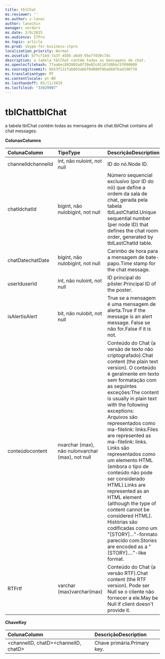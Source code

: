 ```yaml
---
title: tblChat
ms.reviewer: ''
ms.author: v-lanac
author: lanachin
manager: serdars
ms.date: 3/9/2015
ms.audience: ITPro
ms.topic: article
ms.prod: skype-for-business-itpro
localization_priority: Normal
ms.assetid: b7fcf1b4-7a3f-4585-a6d9-95e7f030c7dc
description: a tabela tblChat contém todas as mensagens de chat.
ms.openlocfilehash: 77aa6ec803803a0f38e02c01167d0bbc5f090080
ms.sourcegitcommit: bb53f131fabb03a66f0d000f8ba668fbad190778
ms.translationtype: MT
ms.contentlocale: pt-BR
ms.lasthandoff: 05/11/2019
ms.locfileid: "33929907"
---
```

# <a name="tblchat"></a><span data-ttu-id="cdabb-103">tblChat</span><span class="sxs-lookup"><span data-stu-id="cdabb-103">tblChat</span></span>
 
<span data-ttu-id="cdabb-104">a tabela tblChat contém todas as mensagens de chat.</span><span class="sxs-lookup"><span data-stu-id="cdabb-104">tblChat contains all chat messages.</span></span>
  
<span data-ttu-id="cdabb-105">**Colunas**</span><span class="sxs-lookup"><span data-stu-id="cdabb-105">**Columns**</span></span>

|<span data-ttu-id="cdabb-106">**Coluna**</span><span class="sxs-lookup"><span data-stu-id="cdabb-106">**Column**</span></span>|<span data-ttu-id="cdabb-107">**Tipo**</span><span class="sxs-lookup"><span data-stu-id="cdabb-107">**Type**</span></span>|<span data-ttu-id="cdabb-108">**Descrição**</span><span class="sxs-lookup"><span data-stu-id="cdabb-108">**Description**</span></span>|
|:-----|:-----|:-----|
|<span data-ttu-id="cdabb-109">channelId</span><span class="sxs-lookup"><span data-stu-id="cdabb-109">channelId</span></span>  <br/> |<span data-ttu-id="cdabb-110">int, não nulo</span><span class="sxs-lookup"><span data-stu-id="cdabb-110">int, not null</span></span>  <br/> |<span data-ttu-id="cdabb-111">ID do nó.</span><span class="sxs-lookup"><span data-stu-id="cdabb-111">Node ID.</span></span>  <br/> |
|<span data-ttu-id="cdabb-112">chatId</span><span class="sxs-lookup"><span data-stu-id="cdabb-112">chatId</span></span>  <br/> |<span data-ttu-id="cdabb-113">bigint, não nulo</span><span class="sxs-lookup"><span data-stu-id="cdabb-113">bigint, not null</span></span>  <br/> |<span data-ttu-id="cdabb-114">Número sequencial exclusivo (por ID do nó) que define a ordem da sala de chat, gerada pela tabela tblLastChatId.</span><span class="sxs-lookup"><span data-stu-id="cdabb-114">Unique sequential number (per node ID) that defines the chat room order, generated by tblLastChatId table.</span></span>  <br/> |
|<span data-ttu-id="cdabb-115">chatDate</span><span class="sxs-lookup"><span data-stu-id="cdabb-115">chatDate</span></span>  <br/> |<span data-ttu-id="cdabb-116">bigint, não nulo</span><span class="sxs-lookup"><span data-stu-id="cdabb-116">bigint, not null</span></span>  <br/> |<span data-ttu-id="cdabb-117">Carimbo de hora para a mensagem de bate-papo.</span><span class="sxs-lookup"><span data-stu-id="cdabb-117">Time stamp for the chat message.</span></span>  <br/> |
|<span data-ttu-id="cdabb-118">userId</span><span class="sxs-lookup"><span data-stu-id="cdabb-118">userId</span></span>  <br/> |<span data-ttu-id="cdabb-119">int, não nulo</span><span class="sxs-lookup"><span data-stu-id="cdabb-119">int, not null</span></span>  <br/> |<span data-ttu-id="cdabb-120">ID principal do pôster.</span><span class="sxs-lookup"><span data-stu-id="cdabb-120">Principal ID of the poster.</span></span>  <br/> |
|<span data-ttu-id="cdabb-121">isAlert</span><span class="sxs-lookup"><span data-stu-id="cdabb-121">isAlert</span></span>  <br/> |<span data-ttu-id="cdabb-122">bit, não nulo</span><span class="sxs-lookup"><span data-stu-id="cdabb-122">bit, not null</span></span>  <br/> |<span data-ttu-id="cdabb-123">True se a mensagem é uma mensagem de alerta.</span><span class="sxs-lookup"><span data-stu-id="cdabb-123">True if the message is an alert message.</span></span> <span data-ttu-id="cdabb-124">False se não for.</span><span class="sxs-lookup"><span data-stu-id="cdabb-124">False if it is not.</span></span>  <br/> |
|<span data-ttu-id="cdabb-125">conteúdo</span><span class="sxs-lookup"><span data-stu-id="cdabb-125">content</span></span>  <br/> |<span data-ttu-id="cdabb-126">nvarchar (max), não nulo</span><span class="sxs-lookup"><span data-stu-id="cdabb-126">nvarchar (max), not null</span></span>  <br/> | <span data-ttu-id="cdabb-127">Conteúdo do Chat (a versão de texto não criptografado).</span><span class="sxs-lookup"><span data-stu-id="cdabb-127">Chat content (the plain text version).</span></span> <span data-ttu-id="cdabb-128">O conteúdo é geralmente em texto sem formatação com as seguintes exceções:</span><span class="sxs-lookup"><span data-stu-id="cdabb-128">The content is usually in plain text with the following exceptions:</span></span> <br/>  <span data-ttu-id="cdabb-129">Arquivos são representados como ma-filelink: links.</span><span class="sxs-lookup"><span data-stu-id="cdabb-129">Files are represented as ma-filelink: links.</span></span> <br/>  <span data-ttu-id="cdabb-130">Links são representados como um elemento HTML (embora o tipo de conteúdo não pode ser considerado HTML).</span><span class="sxs-lookup"><span data-stu-id="cdabb-130">Links are represented as an HTML element (although the type of content cannot be considered HTML).</span></span> <br/>  <span data-ttu-id="cdabb-131">Histórias são codificadas como um "[STORY]..."-formato parecido com.</span><span class="sxs-lookup"><span data-stu-id="cdabb-131">Stories are encoded as a "[STORY]...."-like format.</span></span> <br/> |
|<span data-ttu-id="cdabb-132">RTF</span><span class="sxs-lookup"><span data-stu-id="cdabb-132">rtf</span></span>  <br/> |<span data-ttu-id="cdabb-133">varchar (max)</span><span class="sxs-lookup"><span data-stu-id="cdabb-133">varchar(max)</span></span>  <br/> |<span data-ttu-id="cdabb-134">Conteúdo do Chat (a versão RTF).</span><span class="sxs-lookup"><span data-stu-id="cdabb-134">Chat content (the RTF version).</span></span> <span data-ttu-id="cdabb-135">Pode ser Null se o cliente não fornecer a ele.</span><span class="sxs-lookup"><span data-stu-id="cdabb-135">May be Null if client doesn't provide it.</span></span>  <br/> |
   
<span data-ttu-id="cdabb-136">**Chave**</span><span class="sxs-lookup"><span data-stu-id="cdabb-136">**Key**</span></span>

|<span data-ttu-id="cdabb-137">**Coluna**</span><span class="sxs-lookup"><span data-stu-id="cdabb-137">**Column**</span></span>|<span data-ttu-id="cdabb-138">**Descrição**</span><span class="sxs-lookup"><span data-stu-id="cdabb-138">**Description**</span></span>|
|:-----|:-----|
|<span data-ttu-id="cdabb-139">\<channelID, chatD\></span><span class="sxs-lookup"><span data-stu-id="cdabb-139">\<channelID, chatD\></span></span>  <br/> |<span data-ttu-id="cdabb-140">Chave primária.</span><span class="sxs-lookup"><span data-stu-id="cdabb-140">Primary key.</span></span>  <br/> |
   

